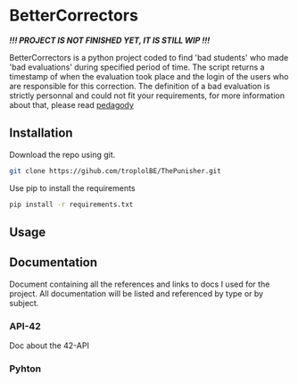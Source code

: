 # BetterCorrectors

_**!!! PROJECT IS NOT FINISHED YET, IT IS STILL WIP !!!**_

BetterCorrectors is a python project coded to find 'bad students' who made 'bad evaluations' during specified period of time.
The script returns a timestamp of when the evaluation took place and the login of the users who are responsible for this correction.
The definition of a bad evaluation is strictly personnal and could not fit your requirements, for more information about that, please read [pedagody](PEDAGO.md) 

## Installation

Download the repo using git.

```bash
git clone https://gihub.com/troplolBE/ThePunisher.git
```

Use pip to install the requirements
```bash
pip install -r requirements.txt
```

## Usage

## Documentation
Document containing all the references and links to docs I used for the project.
All documentation will be listed and referenced by type or by subject.

### API-42
Doc about the 42-API

### Pyhton